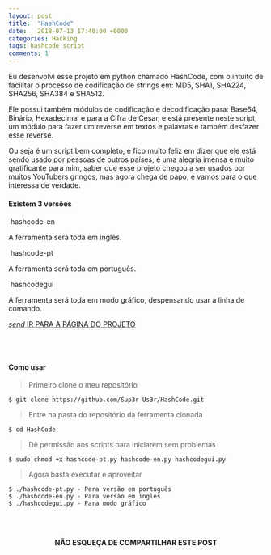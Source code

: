 ```yaml
---
layout: post
title:  "HashCode"
date:   2018-07-13 17:40:00 +0000
categories: Hacking
tags: hashcode script
comments: 1
---
```


Eu desenvolvi esse projeto em python chamado HashCode, com o intuito de facilitar o processo de codificação de strings em: MD5, SHA1, SHA224, SHA256, SHA384 e SHA512.

Ele possui também módulos de codificação e decodificação para: Base64, Binário, Hexadecimal e para a Cifra de Cesar, e está presente neste script, um módulo para fazer um reverse em textos e palavras e também desfazer esse reverse.

Ou seja é um script bem completo, e fico muito feliz em dizer que ele está sendo usado por pessoas de outros países, é uma alegria imensa e muito gratificante para mim, saber que esse projeto chegou a ser usados por muitos YouTubers gringos, mas agora chega de papo, e vamos para o que interessa de verdade.



<!-- HashCode versões -->
<section id="hashcode" class="section section-popular scrollspy">
  <div class="container">
    <div class="row">
      <h4 class="center">
        <span class="teal-text">Existem</span> 3 versões</h4>
      <div class="col s12 m4">
        <div class="card">
          <div class="card-image">
            <img src="https://raw.githubusercontent.com/Sup3r-Us3r/HashCode/master/Screenshots/1.png" alt="">
            <span class="card-title">hashcode-en</span>
          </div>
          <div class="card-content">
            <p>A ferramenta será toda em inglês.
            </p>
          </div>
        </div>
      </div>
      <div class="col s12 m4">
        <div class="card">
          <div class="card-image">
            <img src="https://raw.githubusercontent.com/Sup3r-Us3r/HashCode/master/Screenshots/1.png" alt="">
            <span class="card-title">hashcode-pt</span>
          </div>
          <div class="card-content">
            <p>A ferramenta será toda em português.
            </p>
          </div>
        </div>
      </div>
      <div class="col s12 m4">
        <div class="card">
          <div class="card-image">
            <img src="https://raw.githubusercontent.com/Sup3r-Us3r/HashCode/master/Screenshots/20.png" alt="">
            <span class="card-title">hashcodegui</span>
          </div>
          <div class="card-content">
            <p>A ferramenta será toda em modo gráfico, despensando usar a linha de comando.
            </p>
          </div>
        </div>
      </div>
    </div>
    <div class="row">
      <div class="col s12 center">
        <a href="https://github.com/Sup3r-Us3r/HashCode" class="btn btn-large grey darken-3">
          <i class="material-icons left">send</i> IR PARA A PÁGINA DO PROJETO
        </a>
      </div>
    </div>
  </div>
</section>

<br/><br/>

#### Como usar

> Primeiro clone o meu repositório
```
$ git clone https://github.com/Sup3r-Us3r/HashCode.git
```
> Entre na pasta do repositório da ferramenta clonada
```
$ cd HashCode
```
> Dê permissão aos scripts para iniciarem sem problemas
```
$ sudo chmod +x hashcode-pt.py hashcode-en.py hashcodegui.py
```
> Agora basta executar e aproveitar
```
$ ./hashcode-pt.py - Para versão em português
$ ./hashcode-en.py - Para versão em inglês
$ ./hashcodegui.py - Para modo gráfico
```

<br/><br/>

<p align="center">  
<b>NÃO ESQUEÇA DE COMPARTILHAR ESTE POST</b>
<br>
<div class="sharethis-inline-share-buttons"></div>
</p>

<br/><br/>
